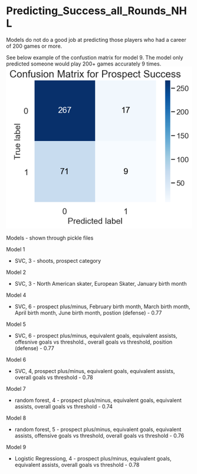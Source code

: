 # Predicting_Success_all_Rounds_NHL

Models do not do a good job at predicting those players who had a career of 200 games or more. 

See below example of the confustion matrix for model 9. The model only predicted someone would play 200+ games accurately 9 times. 
![Alt text](Confusion%20Matrix%20-%20model%209.png)


Models - shown through pickle files 

Model 1
- SVC, 3 - shoots, prospect category

Model 2 
- SVC, 3 -  North American skater, European Skater, January birth month

Model 4 
- SVC, 6 - prospect plus/minus, February birth month, March birth month, April birth month, June birth month, postion (defense) - 0.77

Model 5
- SVC, 6 - prospect plus/minus, equivalent goals, equivalent assists, offesnive goals vs threshold., overall goals vs threshold, position (defense) - 0.77

Model 6 
- SVC, 4, prospect plus/minus, equivalent goals, equivalent assists, overall goals vs threshold - 0.78

Model 7 
- random forest, 4 - prospect plus/minus, equivalent goals, equivalent assists, overall goals vs threshold - 0.74 

Model 8 
- random forest, 5 - prospect plus/minus, equivalent goals, equivalent assists, offensive goals vs threshold, overall goals vs threshold - 0.76

Model 9 
- Logistic Regressiong, 4 - prospect plus/minus, equivalent goals, equivalent assists, overall goals vs threshold - 0.78